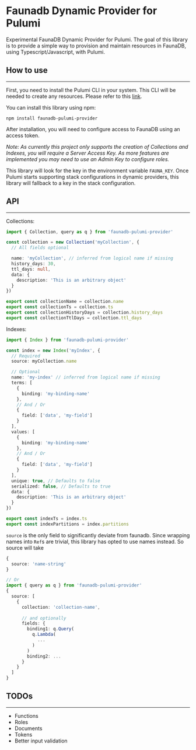 # Faunadb Dynamic Provider for Pulumi

Experimental FaunaDB Dynamic Provider for Pulumi. The goal of this
library is to provide a simple way to provision and maintain resources
in FaunaDB, using Typescript/Javascript, with Pulumi.

## How to use
---
First, you need to install the Pulumi CLI in your system. This CLI will be needed to create any resources. Please refer to this [link](https://www.pulumi.com/docs/reference/cli/).

You can install this library using npm:

```
npm install faunadb-pulumi-provider
```

After installation, you will need to configure access to
FaunaDB using an access token.

_Note: As currently this project only supports the creation of Collections and Indexes, you will require a Server Access Key. As more features are implemented you may need to use an Admin Key to configure roles._

This library will look for the key in the environment variable `FAUNA_KEY`. Once Pulumi starts supporting stack configurations in dynamic providers, this library will fallback to a key in the stack configuration.

## API
---
Collections:
```ts
import { Collection, query as q } from 'faunadb-pulumi-provider'

const collection = new Collection('myCollection', {
  // All fields optional

  name: 'myCollection', // inferred from logical name if missing
  history_days: 30,
  ttl_days: null,
  data: {
    description: 'This is an arbitrary object'
  }
})

export const collectionName = collection.name
export const collectionTs = collection.ts
export const collectionHistoryDays = collection.history_days
export const collectionTtlDays = collection.ttl_days
```

Indexes:
```ts
import { Index } from 'faunadb-pulumi-provider'

const index = new Index('myIndex', {
  // Required
  source: myCollection.name

  // Optional
  name: 'my-index' // inferred from logical name if missing
  terms: [
    {
      binding: 'my-binding-name'
    },
    // And / Or
    {
      field: ['data', 'my-field']
    }
  ],
  values: [
    {
      binding: 'my-binding-name'
    },
    // And / Or
    {
      field: ['data', 'my-field']
    }
  ],
  unique: true, // Defaults to false
  serialized: false, // Defaults to true
  data: {
    description: 'This is an arbitrary object'
  }
})

export const indexTs = index.ts
export const indexPartitions = index.partitions
```
`source` is the only field to significantly deviate from faunadb. Since wrapping names into `Ref`s are trivial, this library has opted to use names instead. So source will take
```ts
{
  source: 'name-string'
}

// Or
import { query as q } from 'faunadb-pulumi-provider'
{
  source: [
    {
      collection: 'collection-name',
      
      // and optionally
      fields: {
        binding1: q.Query(
          q.Lambda(
            ...
          )
        )
        binding2: ...
      }
    }
  ]
}
```

## TODOs
---
- Functions
- Roles
- Documents
- Tokens
- Better input validation
